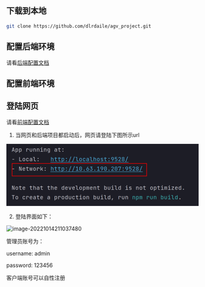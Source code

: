 ## 下载到本地

```bash
git clone https://github.com/dlrdaile/agv_project.git
```

## 配置后端环境

请看[后端配置文档](./agv_back_fastapi/README.md)

## 配置前端环境

## 登陆网页

请看[前端配置文档](./agv_front_vue/README.md)

1. 当网页和后端项目都启动后，网页请登陆下图所示url

![image-20221014210934785](image/image-20221014210934785-16657529763711.png)

2. 登陆界面如下：

![image-20221014211037480](image/image-20221014211037480-16657530410452.png)

管理员账号为：

username: admin

password: 123456

客户端账号可以自性注册